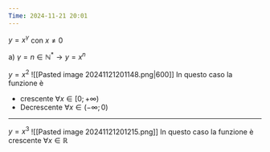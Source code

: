 ```yaml
---
Time: 2024-11-21 20:01
---
```

$y= x^\gamma$ con $x\neq 0$

a) $\gamma=n\in ℕ^* \to y = x^n$

$y = x^2$
![[Pasted image 20241121201148.png|600]]
In questo caso la funzione è 
- crescente $\forall x \in [0;+\infty)$
- Decrescente $\forall x \in (-\infty; 0)$

---
$y = x^3$
![[Pasted image 20241121201215.png]]
In questo caso la funzione è crescente $\forall x \in ℝ$

